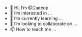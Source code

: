 - 👋 Hi, I’m @Daeeop
- 👀 I’m interested in ...
- 🌱 I’m currently learning ...
- 💞️ I’m looking to collaborate on ...
- 📫 How to reach me ...

<!---
Daeeop/Daeeop is a ✨ special ✨ repository because its `README.md` (this file) appears on your GitHub profile.
You can click the Preview link to take a look at your changes.
--->
